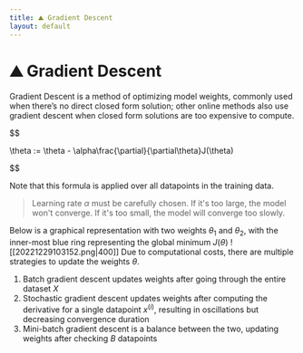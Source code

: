 ```yaml
---
title: ⛰️ Gradient Descent
layout: default
---
```


# ⛰️ Gradient Descent

Gradient Descent is a method of optimizing model weights, commonly used when there’s no direct closed form solution; other online methods also use gradient descent when closed form solutions are too expensive to compute.

$$

 \theta := \theta - \alpha\frac{\partial}{\partial\theta}J(\theta) 

$$

Note that this formula is applied over all datapoints in the training data.

> Learning rate $\alpha$ must be carefully chosen. If it's too large, the model won't converge. If it's too small, the model will converge too slowly.

Below is a graphical representation with two weights $\theta_1$ and $\theta_2$, with the inner-most blue ring representing the global minimum $J(\theta)$
![[20221229103152.png|400]]
Due to computational costs, there are multiple strategies to update the weights $\theta$.
1.  Batch gradient descent updates weights after going through the entire dataset $X$
2.  Stochastic gradient descent updates weights after computing the derivative for a single datapoint $x^{(i)}$, resulting in oscillations but decreasing convergence duration
3.  Mini-batch gradient descent is a balance between the two, updating weights after checking $B$ datapoints